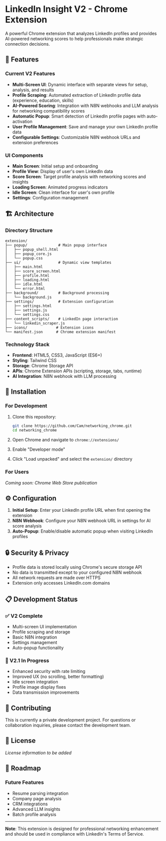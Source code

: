 # LinkedIn Insight V2 - Chrome Extension

A powerful Chrome extension that analyzes LinkedIn profiles and provides AI-powered networking scores to help professionals make strategic connection decisions.

## 🚀 Features

### Current V2 Features
- **Multi-Screen UI**: Dynamic interface with separate views for setup, analysis, and results
- **Profile Scraping**: Automated extraction of LinkedIn profile data (experience, education, skills)
- **AI-Powered Scoring**: Integration with N8N webhooks and LLM analysis for networking compatibility scores
- **Automatic Popup**: Smart detection of LinkedIn profile pages with auto-activation
- **User Profile Management**: Save and manage your own LinkedIn profile data
- **Configurable Settings**: Customizable N8N webhook URLs and extension preferences

### UI Components
- **Main Screen**: Initial setup and onboarding
- **Profile View**: Display of user's own LinkedIn data
- **Score Screen**: Target profile analysis with networking scores and insights
- **Loading Screen**: Animated progress indicators
- **Idle Screen**: Clean interface for user's own profile
- **Settings**: Configuration management

## 🏗️ Architecture

### Directory Structure
```
extension/
├── popup/              # Main popup interface
│   ├── popup_shell.html
│   ├── popup_core.js
│   └── popup.css
├── ui/                 # Dynamic view templates
│   ├── main.html
│   ├── score_screen.html
│   ├── profile.html
│   ├── loading.html
│   ├── idle.html
│   └── error.html
├── background/         # Background processing
│   └── background.js
├── settings/           # Extension configuration
│   ├── settings.html
│   ├── settings.js
│   └── settings.css
├── content_scripts/    # LinkedIn page interaction
│   └── linkedin_scraper.js
├── icons/             # Extension icons
└── manifest.json      # Chrome extension manifest
```

### Technology Stack
- **Frontend**: HTML5, CSS3, JavaScript (ES6+)
- **Styling**: Tailwind CSS
- **Storage**: Chrome Storage API
- **APIs**: Chrome Extension APIs (scripting, storage, tabs, runtime)
- **AI Integration**: N8N webhook with LLM processing

## 🔧 Installation

### For Development
1. Clone this repository:
   ```bash
   git clone https://github.com/Cam/networking_chrome.git
   cd networking_chrome
   ```

2. Open Chrome and navigate to `chrome://extensions/`
3. Enable "Developer mode"
4. Click "Load unpacked" and select the `extension/` directory

### For Users
*Coming soon: Chrome Web Store publication*

## ⚙️ Configuration

1. **Initial Setup**: Enter your LinkedIn profile URL when first opening the extension
2. **N8N Webhook**: Configure your N8N webhook URL in settings for AI score analysis
3. **Auto-Popup**: Enable/disable automatic popup when visiting LinkedIn profiles

## 🔒 Security & Privacy

- Profile data is stored locally using Chrome's secure storage API
- No data is transmitted except to your configured N8N webhook
- All network requests are made over HTTPS
- Extension only accesses LinkedIn.com domains

## 📋 Development Status

### ✅ V2 Complete
- Multi-screen UI implementation
- Profile scraping and storage
- Basic N8N integration
- Settings management
- Auto-popup functionality

### 🚧 V2.1 In Progress
- Enhanced security with rate limiting
- Improved UX (no scrolling, better formatting)
- Idle screen integration
- Profile image display fixes
- Data transmission improvements

## 🤝 Contributing

This is currently a private development project. For questions or collaboration inquiries, please contact the development team.

## 📄 License

*License information to be added*

## 🔮 Roadmap

### Future Features
- Resume parsing integration
- Company page analysis
- CRM integrations
- Advanced LLM insights
- Batch profile analysis

---

**Note**: This extension is designed for professional networking enhancement and should be used in compliance with LinkedIn's Terms of Service. 